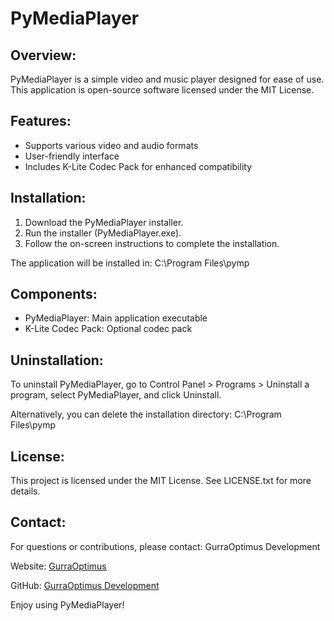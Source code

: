 # PyMediaPlayer

Overview:
-----------
PyMediaPlayer is a simple video and music player designed for ease of use. This application is open-source software licensed under the MIT License.

Features:
---------
- Supports various video and audio formats
- User-friendly interface
- Includes K-Lite Codec Pack for enhanced compatibility

Installation:
-------------
1. Download the PyMediaPlayer installer.
2. Run the installer (PyMediaPlayer.exe).
3. Follow the on-screen instructions to complete the installation.

The application will be installed in:
C:\Program Files\pymp

Components:
-----------
- PyMediaPlayer: Main application executable
- K-Lite Codec Pack: Optional codec pack

Uninstallation:
---------------
To uninstall PyMediaPlayer, go to Control Panel > Programs > Uninstall a program, select PyMediaPlayer, and click Uninstall. 

Alternatively, you can delete the installation directory:
C:\Program Files\pymp

License:
--------
This project is licensed under the MIT License. See LICENSE.txt for more details.

Contact:
--------
For questions or contributions, please contact:
GurraOptimus Development


Website: [GurraOptimus](https://www.gurraoptimus.se)

GitHub: [GurraOptimus Development](https://github.com/gurraoptimus)

Enjoy using PyMediaPlayer!
